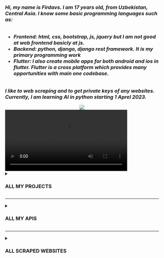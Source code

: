<h3 >
   <i>
      Hi, my name is Firdavs. I am 17 years old, from Uzbekistan, Central Asia. I know some basic programming languages such as:
      <ul>
         <br>
         <li>Frontend: html, css, bootstrap, js, jquery but I am not good at web frontend basicly at js.</li>
         <li>Backend: python, django, django rest framework. It is my primary programming work</li>
         <li>Flutter: I also create mobile apps for both android and ios in flutter. Flutter is a cross platform which provides many opportunities with main one codebase. </li>
      </ul>
      <br>
      I like to web scraping and to get private keys of any websites. Currently, I am learning AI in python starting 1 Aprel 2023.
   </i>
</h3>
<div align="center">
   <img src="https://user-images.githubusercontent.com/84655445/204248391-3020e784-31d4-4230-9444-75c7386d1c1a.png">
</div>
<video width="400" src="https://www.w3schools.com/html/mov_bbb.mp4" controls></video>
<!-- PROJECTS SECTION -->
<details>
   <summary>
      <h3>ALL MY PROJECTS</h3>
   </summary>
   <br>
   <table style="width: 100%;">
      <!-- HEADER   -->
      <tr>
         <th>Image</th>
         <th>Description</th>
         <th>Languages</th>
         <th>Type</th>
      </tr>
      <!-- Remove Bg  -->
      <tr>
         <td><img src="https://telegra.ph/file/b389a5d8f65ce447b9e5f.png"></td>
         <td>This project is one of the my favourite projects. It is telegram bot that removes background image automatically. It has 2 modes for removing: first one has less quality and the second one is generate via API that means it removes with hight quality. Except from that you can invite friends and also you can draw line on the transparent images. For now it is only in Uzbek language. <a href="https://t.me/orqa_fonni_kesuvchi_bot">Link for the bot</a></td>
         <td style="text-align: center;"><img src="https://skillicons.dev/icons?i=python&theme=light"></td>
         <td>Private</td>
      </tr>
      <!-- PUBG LOGO MAKER  -->
      <tr>
         <td><img src="https://telegra.ph/file/2896e0d5b44b17e0336c1.png"></td>
         <td>This project makes logo for the basically PUBG images. However, it does simple function. It write your text above the image and generate the new image for both genders boy and girls. <a href="https://t.me/pubg_nick_logo_bot">Link for the bot</a></td>
         <td style="text-align: center;"><img src="https://skillicons.dev/icons?i=python&theme=light"></td>
         <td>Private</td>
      </tr>
      <!-- TEXT TO FONT  -->
      <tr>
         <td><img src="https://telegra.ph/file/8bf15abc39a526de99ba8.png"></td>
         <td>FlamingText is free online logo generator that anyone can use to create a great logo in minutes! Just select one of our logo designs, and get started now! It provides more than 600 styles. <a href="https://t.me/text_to_font_bot">Link for the bot</a></td>
         <td style="text-align: center;"><img src="https://skillicons.dev/icons?i=python&theme=light"></td>
         <td>Private</td>
      </tr>
      <!-- MOCKUP BOT  -->
      <tr>
         <td><img src="https://telegra.ph/file/955587a7d4ecdf55425a4.png"></td>
         <td>MockUPhone is a free tool that helps you wrap app screenshots in different mobile devices. Support iPhone mockup, iPad mockup, Android mockup and TV mockup. It provides more than 50 devices. <a href="https://t.me/mockup_design_bot">Link for the bot</a></td>
         <td style="text-align: center;"><img src="https://skillicons.dev/icons?i=python&theme=light"></td>
         <td>Private</td>
      </tr>
      <!-- MOCKUP BOT  -->
      <tr>
         <td><img src="https://telegra.ph/file/17891e5eabfa2a69e5480.png"></td>
         <td>Split music into separated vocals and instrumental track. Perfect for making karaoke backing tracks or accapella extractor. Artificial intelligence algorithms are used. It's free. <a href="https://t.me/karaoke_maker_bot">Link for the bot</a></td>
         <td style="text-align: center;"><img src="https://skillicons.dev/icons?i=python&theme=light"></td>
         <td>Private</td>
      </tr>
      <!-- JILVADOR BOT  -->
      <tr>
         <td><img src="https://telegra.ph/file/8e754147793a0738c60e8.png"></td>
         <td>1500+ fun photo frames & effects online for free. Make face photo montages, custom greeting cards, add vintage filters, turn photos into sketches and drawings. <a href="https://t.me/jilvador_bot">Link for the bot</a></td>
         <td style="text-align: center;"><img src="https://skillicons.dev/icons?i=python&theme=light"></td>
         <td>Private</td>
      </tr>
      <!-- MATH BOT  -->
      <tr>
         <td><img src="https://telegra.ph/file/3e1deae86690d73f6935a.png"></td>
         <td>This project do equation search and  math solver - solves algebra, trigonometry and calculus problems step by step. Using the project demo visit the telegram bot and choose necessary menu and type math example. <a href="https://t.me/math_solver_robot">Link for the bot</a></td>
         <td style="text-align: center;"><img src="https://skillicons.dev/icons?i=python&theme=light"></td>
         <td>Private</td>
      </tr>
      <!-- WATERMARK BOT  -->
      <tr>
         <td><img src="https://user-images.githubusercontent.com/84655445/205696433-f5d6c732-74b4-4802-be4d-e6cab1240742.png"></td>
         <td>Remove watermarks from your images using our AI technology. Use our watermark-remover bot and get your  images without watermark free. To use it visit the telegram bot and send just watermarked image and get the result. <a href="https://t.me/watermarkremover_robot">Link for the bot</a></td>
         <td style="text-align: center;"><img src="https://skillicons.dev/icons?i=python&theme=light"></td>
         <td>Private</td>
      </tr>
      <!-- PRO PHOTOLAB BOT  -->
      <tr>
         <td><img src="https://user-images.githubusercontent.com/84655445/209442225-1457a413-ad41-4d5a-b773-2ff942c91e7a.png"></td>
         <td>Doing the scraping in python can be easy but deploying on production is not easy. The best magic project of mine is making effect on images like photolab.me. This bot scrape and send the use in pytho simultaneously. Interestingly it generates without watermark. <a href="https://t.me/pro_photolab_bot">Link for the bot</a></td>
         <td style="text-align: center;"><img src="https://skillicons.dev/icons?i=python&theme=light"></td>
         <td>Private</td>
      </tr>
      <!-- MAGICERASERBOT  -->
      <tr>
         <td><img src="https://user-images.githubusercontent.com/84655445/211323269-3a41d22c-0ec2-4800-9e52-b2a6ebf8c54a.png"></td>
         <td>MagicEraser - Telegram Bot for removing objects from pictures. But, this bot was not created by me. It is forked from Molodeck. AI part of the prohect is made in python but bot is in typescript. </td>
         <td style="text-align: center;"><img src="https://skillicons.dev/icons?i=python,typescript&theme=light"></td>
         <td><a href="https://github.com/Firdavs-coder/MagicEraser">Public</a></td>
      </tr>
      <!-- UZAI  -->
      <tr>
         <td><img src="https://user-images.githubusercontent.com/84655445/211324753-75771e7f-467c-4198-a33a-942aada88fbc.png"></td>
         <td>
            This project includes several websites that related to the AI. For now the websites are in Uzbek. 
            <ul>
               <li><a href="https://background.uzai.ml/">background.uzai.ml</a></li>
               <li><a href="https://colorizer.uzai.ml/">colorizer.uzai.ml</a></li>
               <li><a href="https://object.uzai.ml/">object.uzai.ml</a></li>
            </ul>
         </td>
         <td style="text-align: center;"><img src="https://skillicons.dev/icons?i=html,css&theme=light"> <br/> <img src="https://skillicons.dev/icons?i=js,netlify&theme=light"></td>
         <td>Private</td>
      </tr>
      <!-- SCRIPT PARSER  -->
      <tr>
         <td><img src="https://user-images.githubusercontent.com/84655445/211332509-b8ca7877-0223-4e78-bb3b-ed7cb0b0a294.png"></td>
         <td>This project scrape programming codes such as python(django, flask etc) and dart(flutter, state managements, etc). The main function of the project is that it choose necessary project automatically and get it from github. Enterestingly, it doesn't get all repository only popular and full completed.</td>
         <td style="text-align: center;"><img src="https://skillicons.dev/icons?i=python&theme=light"></td>
         <td>Private</td>
      </tr>
      <!-- SCRIPT PARSER  -->
      <tr>
         <td><img src="https://user-images.githubusercontent.com/84655445/211335123-b04ef2b3-eb94-4a85-9ccb-8bd4c0d16bca.png"></td>
         <td>This project scrape some math website  such as https://www.cymath.com/ | https://www.wolframalpha.com/ | https://www.symbolab.com/. It used selenium and take a screenshot. </td>
         <td style="text-align: center;"><img src="https://skillicons.dev/icons?i=python&theme=light"></td>
         <td><a href="https://github.com/Firdavs-coder/Math-Parser">Public</a></td>
      </tr>
   </table>
</details>
<hr>
<!-- MY APIS -->
<details>
   <summary>
      <h3>ALL MY APIS</h3>
   </summary>
   <br>
   <table style="width: 100%;">
      <!-- HEADER   -->
      <tr>
         <th>Image</th>
         <th>Description</th>
         <th>Link</th>
      </tr>
      <!-- Photolab.me API  -->
      <tr>
         <td><img src="https://rapidapi.com/cdn/images?url=https://rapidapi-prod-apis.s3.amazonaws.com/339b9a27-7e6f-4e5a-b735-18e880eb6e98.png"></td>
         <td>Unofficial API of photolab.me. Without watermark. Photo Lab boasts one of the vastest collections of stylish and funny photo effects: more than 900 picture art ideas! Fantastic face photo montage maker, photo frames, animated effects, and photo filters are here for you to enjoy.</td>
         <td style="text-align: center;"><a href="https://rapidapi.com/firdavscoder1/api/photolab-me"><img src="https://rapidapi.com/static-assets/default/dark-logo-78e48dc1-ca3f-4d67-a6f5-74032f439c8b.svg"></a></td>
      </tr>
      <!-- Toonme.com API  -->
      <tr>
         <td><img src="https://rapidapi.com/cdn/images?url=https://rapidapi-prod-apis.s3.amazonaws.com/66721659-a203-4d1d-8516-2bccf32bd05e.png"></td>
         <td>ToonMe is the coolest app to create and edit pictures for your social networks. Making an awesome profile pic has never been any easier - all you have to do is just take a photo, choose from hundreds of art filters, and let the portrait AI do all the work for you!</td>
         <td style="text-align: center;"><a href="https://rapidapi.com/firdavscoder1/api/toonme-api"><img src="https://rapidapi.com/static-assets/default/dark-logo-78e48dc1-ca3f-4d67-a6f5-74032f439c8b.svg"></a></td>
      </tr>
      <!-- OCR API  -->
      <tr>
         <td><img src="https://rapidapi.com/cdn/images?url=https://rapidapi-prod-apis.s3.amazonaws.com/e4ec0a4d-5853-4319-9428-054bb1f2320c.png"></td>
         <td>Optical character recognition or optical character reader (OCR) is the electronic or mechanical conversion of images of typed, handwritten or printed text into machine-encoded text, whether from a scanned document, a photo of a document, a scene-photo (for example the text on signs and billboards in a landscape photo) or from subtitle text superimposed on an image (for example: from a television broadcast).</td>
         <td style="text-align: center;"><a href="https://rapidapi.com/firdavscoder1/api/ocr-separate-text-from-images"><img src="https://rapidapi.com/static-assets/default/dark-logo-78e48dc1-ca3f-4d67-a6f5-74032f439c8b.svg"></a></td>
      </tr>
      <!-- colorizer API  -->
      <tr>
         <td><img src="https://rapidapi.com/cdn/images?url=https://rapidapi-prod-apis.s3.amazonaws.com/e210a3a1-4bf9-4018-be11-6ea2d21d3678.webp"></td>
         <td>Colorize pictures with AI, turning black and white photos to color in seconds. Reimagine the past by colorizing pictures of ancestors and historic figures.</td>
         <td style="text-align: center;"><a href="https://rapidapi.com/firdavscoder1/api/ai-picture-colorizer1"><img src="https://rapidapi.com/static-assets/default/dark-logo-78e48dc1-ca3f-4d67-a6f5-74032f439c8b.svg"></a></td>
      </tr>
      <!-- upscaler API  -->
      <tr>
         <td><img src="https://rapidapi.com/cdn/images?url=https://rapidapi-prod-apis.s3.amazonaws.com/4ed468d4-3780-43d6-92d1-43ca6dbe77fd.png"></td>
         <td>Online smart upscaler software to enlarge images and photos (JPG, PNG) without losing quality. Enlarge and enhance pictures automatically using AI.</td>
         <td style="text-align: center;"><a href="https://rapidapi.com/firdavscoder1/api/ai-picture-upscaler"><img src="https://rapidapi.com/static-assets/default/dark-logo-78e48dc1-ca3f-4d67-a6f5-74032f439c8b.svg"></a></td>
      </tr>
      <!-- object remover API  -->
      <tr>
         <td><img src="https://rapidapi.com/cdn/images?url=https://rapidapi-prod-apis.s3.amazonaws.com/758ced85-c128-406a-883c-f5b817c8d13b.png"></td>
         <td>Remove unwanted objects from photos, people, text, and defects from any picture for free. It’s extremely easy in just a few clicks with our creative API.</td>
         <td style="text-align: center;"><a href="https://rapidapi.com/firdavscoder1/api/object-remover"><img src="https://rapidapi.com/static-assets/default/dark-logo-78e48dc1-ca3f-4d67-a6f5-74032f439c8b.svg"></a></td>
      </tr>
      <!-- background remover API  -->
      <tr>
         <td><img src="https://rapidapi.com/cdn/images?url=https://rapidapi-prod-apis.s3.amazonaws.com/0264bf76-da86-4a12-a463-f02f1d45a9c1.png"></td>
         <td>Remove image backgrounds automatically in 5 seconds with just one click. Don’t spend hours manually picking pixels. Upload your photo now & see the magic.</td>
         <td style="text-align: center;"><a href="https://rapidapi.com/firdavscoder1/api/ai-background-remover"><img src="https://rapidapi.com/static-assets/default/dark-logo-78e48dc1-ca3f-4d67-a6f5-74032f439c8b.svg"></a></td>
      </tr>
      <!-- enhancer API  -->
      <tr>
         <td><img src="https://rapidapi.com/cdn/images?url=https://rapidapi-prod-apis.s3.amazonaws.com/843e090f-55e6-4082-9a17-60d99e50b92e.jpg"></td>
         <td>Enhancements are used to make it easier for visual interpretation and understanding of imagery. The advantage of digital imagery is that it allows us to manipulate the digital pixel values in an image</td>
         <td style="text-align: center;"><a href="https://rapidapi.com/firdavscoder1/api/ai-image-enhancer"><img src="https://rapidapi.com/static-assets/default/dark-logo-78e48dc1-ca3f-4d67-a6f5-74032f439c8b.svg"></a></td>
      </tr>
      <!-- pdf API  -->
      <tr>
         <td><img src="https://rapidapi.com/cdn/images?url=https://rapidapi-prod-apis.s3.amazonaws.com/e3644f05-ae65-4d89-b1a0-215d8fb12fa0.webp"></td>
         <td>Try our FREE file converter! Enter web page URL to convert into PDF. Press “Enter” and start the magic! Download the result in seconds!</td>
         <td style="text-align: center;"><a href="https://rapidapi.com/firdavscoder1/api/pdfmyurl-url-to-pdf"><img src="https://rapidapi.com/static-assets/default/dark-logo-78e48dc1-ca3f-4d67-a6f5-74032f439c8b.svg"></a></td>
      </tr>
      <!-- ielts essay checker API  -->
      <tr>
         <td><img src="https://rapidapi.com/cdn/images?url=https://rapidapi-prod-apis.s3.amazonaws.com/73567123-a4cf-4da2-88c6-9b9dfade2571.png"></td>
         <td>IELTS essay checker is simple, AI-powered assistant that assesses your essay and give a band with a feedback.</td>
         <td style="text-align: center;"><a href="https://rapidapi.com/firdavscoder1/api/ielts-writing-checker"><img src="https://rapidapi.com/static-assets/default/dark-logo-78e48dc1-ca3f-4d67-a6f5-74032f439c8b.svg"></a></td>
      </tr>
   </table>
</details>

<hr>

<!-- MY SCRAPED WEBSITES -->
<details>
   <summary>
      <h3>ALL SCRAPED WEBSITES</h3>
   </summary>
   <br>
   <table style="width: 100%;">   
      <img style="width: 100%;" src="https://user-images.githubusercontent.com/84655445/221371882-2631af8f-1e62-4019-ad2a-b4612ce828d7.png">
      <!-- HEADER   -->
      <tr>
         <th>Image</th>
         <th>Description</th>
         <th>Link</th>
      </tr>
      <!-- cutout.pro API  -->
      <tr>
         <td><img src="https://user-images.githubusercontent.com/84655445/221372518-582b4f45-8581-4def-bb86-bb5618a631cc.png"></td>
         <td>All-in-one visual design platform containing AI photo and video editing tools. Automatic process for background remove, image restoration, graphic design, and content generation. With Cutout.Pro, it is one click away to optimize your content and transform your design ideas into special asset effectively.</td>
         <td style="text-align: center;"><a href="https://www.cutout.pro/"><img src="https://user-images.githubusercontent.com/84655445/221372453-f60366e6-6178-49d7-be01-a6e792d129e6.png"></a></td>
      </tr>
      <!-- clipdrop.co API  -->
      <tr>
         <td><img src="https://user-images.githubusercontent.com/84655445/221372669-3741f0c9-74c7-40f4-a874-a52dd9f7ac12.png"></td>
         <td>Online sellers use ClipDrop to shoot their products directly on their phones and quickly update their shops. Creators, photographers, and professional studios use ClipDrop to quickly create stunning visuals. And it can also help you remove any unwanted object, people text, or defects from your photographs.28-noy, 2022
</td>
         <td style="text-align: center;"><a href="https://clipdrop.co/"><img src="https://user-images.githubusercontent.com/84655445/221372453-f60366e6-6178-49d7-be01-a6e792d129e6.png"></a></td>
      </tr>
      <!-- api4.ai API  -->
      <tr>
         <td><img src="https://user-images.githubusercontent.com/84655445/221372874-ea6bccf4-0837-4015-8601-acfe86f899b8.png"></td>
         <td>Online sellers use ClipDrop to shoot their products directly on their phones and quickly update their shops. Creators, photographers, and professional studios use ClipDrop to quickly create stunning visuals. And it can also help you remove any unwanted object, people text, or defects from your photographs.28-noy, 2022
</td>
         <td style="text-align: center;"><a href="https://api4.ai/"><img src="https://user-images.githubusercontent.com/84655445/221372453-f60366e6-6178-49d7-be01-a6e792d129e6.png"></a></td>
      </tr>
      

   </table>
</details>
